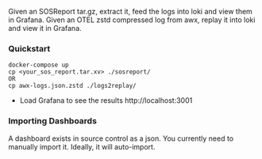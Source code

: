 Given an SOSReport tar.gz, extract it, feed the logs into loki and view them in Grafana.
Given an OTEL zstd compressed log from awx, replay it into loki and view it in Grafana.

### Quickstart

```
docker-compose up
cp <your_sos_report.tar.xv> ./sosreport/
OR
cp awx-logs.json.zstd ./logs2replay/
```
* Load Grafana to see the results http://localhost:3001

### Importing Dashboards

A dashboard exists in source control as a json. You currently need to manually import it. Ideally, it will auto-import.

